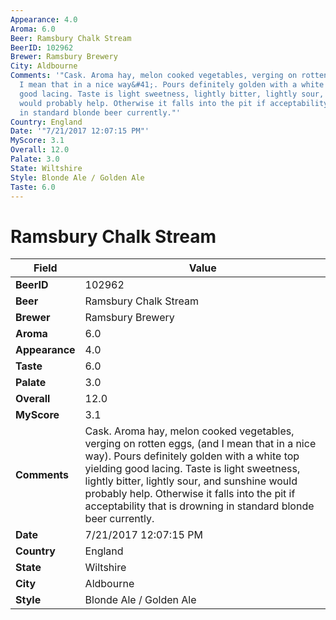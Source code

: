 ```yaml
---
Appearance: 4.0
Aroma: 6.0
Beer: Ramsbury Chalk Stream
BeerID: 102962
Brewer: Ramsbury Brewery
City: Aldbourne
Comments: '"Cask. Aroma hay, melon cooked vegetables, verging on rotten eggs, &#40;and
  I mean that in a nice way&#41;. Pours definitely golden with a white top yielding
  good lacing. Taste is light sweetness, lightly bitter, lightly sour, and sunshine
  would probably help. Otherwise it falls into the pit if acceptability that is drowning
  in standard blonde beer currently."'
Country: England
Date: '"7/21/2017 12:07:15 PM"'
MyScore: 3.1
Overall: 12.0
Palate: 3.0
State: Wiltshire
Style: Blonde Ale / Golden Ale
Taste: 6.0
---
```


# Ramsbury Chalk Stream

| Field         | Value |
|---------------|-------|
| **BeerID** | 102962 |
| **Beer** | Ramsbury Chalk Stream |
| **Brewer** | Ramsbury Brewery |
| **Aroma** | 6.0 |
| **Appearance** | 4.0 |
| **Taste** | 6.0 |
| **Palate** | 3.0 |
| **Overall** | 12.0 |
| **MyScore** | 3.1 |
| **Comments** | Cask. Aroma hay, melon cooked vegetables, verging on rotten eggs, &#40;and I mean that in a nice way&#41;. Pours definitely golden with a white top yielding good lacing. Taste is light sweetness, lightly bitter, lightly sour, and sunshine would probably help. Otherwise it falls into the pit if acceptability that is drowning in standard blonde beer currently. |
| **Date** | 7/21/2017 12:07:15 PM |
| **Country** | England |
| **State** | Wiltshire |
| **City** | Aldbourne |
| **Style** | Blonde Ale / Golden Ale |
